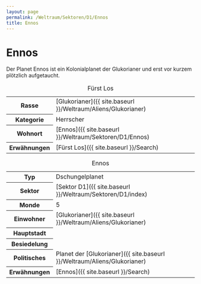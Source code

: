 ```yaml
---
layout: page
permalink: /Weltraum/Sektoren/D1/Ennos
title: Ennos
---
```



# Ennos


Der Planet Ennos ist ein Kolonialplanet der Glukorianer und erst vor kurzem plötzlich aufgetaucht.

<table data-type="slc">
<caption>Fürst Los</caption>
<tbody>
<tr><th>Rasse</th><td>[Glukorianer]({{ site.baseurl }}/Weltraum/Aliens/Glukorianer)</td></tr>
<tr><th>Kategorie</th><td>Herrscher</td></tr>
<tr><th>Wohnort</th><td>[Ennos]({{ site.baseurl }}/Weltraum/Sektoren/D1/Ennos)</td></tr>
<tr><th>Erwähnungen</th><td>[Fürst Los]({{ site.baseurl }}/Search)</td></tr>
</tbody>
</table>

<aside>
<table data-type="planet">
<caption>Ennos</caption>
<tbody>
<tr><th>Typ</th><td>Dschungelplanet</td></tr>
<tr><th>Sektor</th><td>[Sektor D1]({{ site.baseurl }}/Weltraum/Sektoren/D1/index)</td></tr>
<tr><th>Monde</th><td>5</td></tr>
<tr><th>Einwohner</th><td>[Glukorianer]({{ site.baseurl }}/Weltraum/Aliens/Glukorianer)</td></tr>
<tr><th>Hauptstadt</th><td> </td></tr>
<tr><th>Besiedelung</th><td> </td></tr>
<tr><th>Politisches</th><td>Planet der [Glukorianer]({{ site.baseurl }}/Weltraum/Aliens/Glukorianer)</td></tr>
<tr><th>Erwähnungen</th><td>[Ennos]({{ site.baseurl }}/Search)</td></tr>
</tbody>
</table>
</aside>

